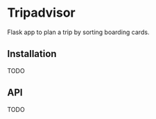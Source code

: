 # Tripadvisor

Flask app to plan a trip by sorting boarding cards.

## Installation

TODO

## API

TODO